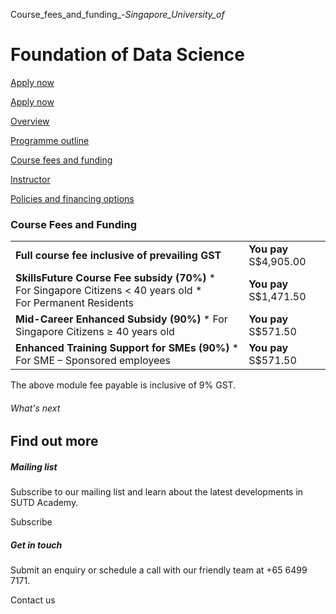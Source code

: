 Course_fees_and_funding_-_Singapore_University_of_



Foundation of Data Science
==========================

[Apply now](/admissions/academy/modular-master/register-your-interest-modularmaster-certificate-in-data-science/)




[Apply now](/admissions/academy/modular-master/register-your-interest-modularmaster-certificate-in-data-science/)

[Overview](/course/healthcare-foundation-of-data-science/#tabs)

[Programme outline](/course/healthcare-foundation-of-data-science/programme-outline/#tabs)

[Course fees and funding](/course/healthcare-foundation-of-data-science/course-fees-and-funding/#tabs)

[Instructor](/course/healthcare-foundation-of-data-science/instructor/#tabs)

[Policies and financing options](/course/healthcare-foundation-of-data-science/policies-and-financing-options/#tabs)

### Course Fees and Funding

|  |  |
| --- | --- |
| **Full course fee inclusive of prevailing GST** | **You pay**  S$4,905.00 |
| **SkillsFuture Course Fee subsidy (70%)**  * For Singapore Citizens < 40 years old * For Permanent Residents | **You pay**  S$1,471.50 |
| **Mid-Career Enhanced Subsidy (90%)**  * For Singapore Citizens ≥ 40 years old | **You pay**  S$571.50 |
| **Enhanced Training Support for SMEs (90%)**  * For SME – Sponsored employees | **You pay**  S$571.50 |

The above module fee payable is inclusive of 9% GST.

###### What's next

Find out more
-------------

##### Mailing list

Subscribe to our mailing list and learn about the latest developments in SUTD Academy.

Subscribe

##### Get in touch

Submit an enquiry or schedule a call with our friendly team at +65 6499 7171.

Contact us


